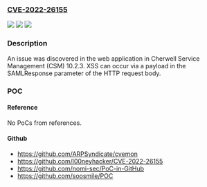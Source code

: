 ### [CVE-2022-26155](https://cve.mitre.org/cgi-bin/cvename.cgi?name=CVE-2022-26155)
![](https://img.shields.io/static/v1?label=Product&message=n%2Fa&color=blue)
![](https://img.shields.io/static/v1?label=Version&message=n%2Fa&color=blue)
![](https://img.shields.io/static/v1?label=Vulnerability&message=n%2Fa&color=brighgreen)

### Description

An issue was discovered in the web application in Cherwell Service Management (CSM) 10.2.3. XSS can occur via a payload in the SAMLResponse parameter of the HTTP request body.

### POC

#### Reference
No PoCs from references.

#### Github
- https://github.com/ARPSyndicate/cvemon
- https://github.com/l00neyhacker/CVE-2022-26155
- https://github.com/nomi-sec/PoC-in-GitHub
- https://github.com/soosmile/POC

